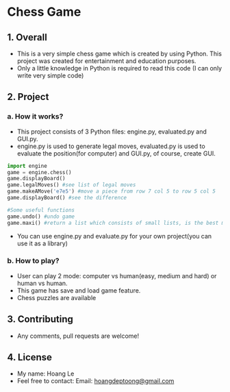 # Chess Game
## 1. Overall
- This is a very simple chess game which is created by using Python. This project was created for entertainment and education purposes.
- Only a little knowledge in Python is required to read this code (I can only write very simple code)
## 2. Project
### a. How it works?
- This project consists of 3 Python files: engine.py, evaluated.py and GUI.py.
- engine.py is used to generate legal moves, evaluated.py is used to evaluate the position(for computer) and GUI.py, of course, create GUI.
```python
import engine
game = engine.chess()
game.displayBoard()
game.legalMoves() #see list of legal moves
game.makeAMove('e7e5') #move a piece from row 7 col 5 to row 5 col 5
game.displayBoard() #see the difference
```
```python
#Some useful functions
game.undo() #undo game
game.maxi() #return a list which consists of small lists, is the best move. Eg: [[1,2,3,2],[4,3,2,2]], move from row 1,col 2 to row 3 col 2 or row 4 col 3 to row 2 col 2 is the best
```
- You can use engine.py and evaluate.py for your own project(you can use it as a library)
### b. How to play?
- User can play 2 mode: computer vs human(easy, medium and hard) or human vs human. 
- This game has save and load game feature.
- Chess puzzles are available
## 3. Contributing
- Any comments, pull requests are welcome!
## 4. License
- My name: Hoang Le
- Feel free to contact: Email: hoangdeptoong@gmail.com

